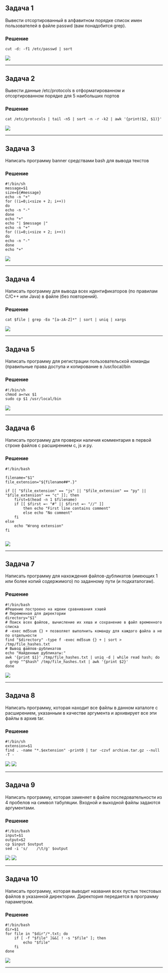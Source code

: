 ## Задача 1

Вывести отсортированный в алфавитном порядке список имен пользователей в файле passwd (вам понадобится grep).

### Решение

```
cut -d: -f1 /etc/passwd | sort
```

<img src="https://github.com/user-attachments/assets/c8417021-8448-48f7-adbf-7edbbc22e4cf">
<hr>

## Задача 2

Вывести данные /etc/protocols в отформатированном и отсортированном порядке для 5 наибольших портов

### Решение

```
cat /etc/protocols | tail -n5 | sort -n -r -k2 | awk '{print($2, $1)}'
```

<img src="https://github.com/user-attachments/assets/23f82735-5872-4e81-8dd3-82548057f686">
<hr>

## Задача 3

Написать программу banner средствами bash для вывода текстов

### Решение

```
#!/bin/sh
message=$1
size=${#message}
echo -n "+"
for ((i=0;i<size + 2; i++))
do
echo -n "-"
done
echo "+"
echo "| $message |"
echo -n "+"
for ((i=0;i<size + 2; i++))
do
echo -n "-"
done
echo "+"
```

<img src="https://github.com/user-attachments/assets/6ad7834d-76bf-4756-ab1f-fe6727d3b2e7">
<hr>

## Задача 4

Написать программу для вывода всех идентификаторов (по правилам C/C++ или Java) в файле (без повторений).

### Решение

```
cat $file | grep -Eo "[a-zA-Z]*" | sort | uniq | xargs
```

<img src="https://github.com/user-attachments/assets/a4110b9c-9ff0-4b02-8a83-f680b2926c0d">
<hr>

## Задача 5

Написать программу для регистрации пользовательской команды (правильные права доступа и копирование в /usr/local/bin

### Решение

```
#!/bin/sh
chmod a=rwx $1
sudo cp $1 /usr/local/bin
```

<img src="https://github.com/user-attachments/assets/ba2b3ff8-af76-442b-a570-dac77fda5c9d">
<hr>

## Задача 6

Написать программу для проверки наличия комментария в первой строке файлов с расширением c, js и py.

### Решение

```
#!/bin/bash

filename="$1"
file_extension="${filename##*.}"

if [[ "$file_extension" == "js" || "$file_extension" == "py" || "$file_extension" == "c" ]]; then
    first=$(head -n 1 $filename) 
	if [[ $first =~ "#" || $first =~ "//" ]]
		then echo "First line contains comment"
		else echo "No comment"
	fi
else 
	echo "Wrong extension"
fi
	
```

<img src="https://github.com/user-attachments/assets/9d0dee0a-03c8-4ce2-97ed-57e737f52315">
<hr>

## Задача 7

Написать программу для нахождения файлов-дубликатов (имеющих 1 или более копий содержимого) по заданному пути (и подкаталогам).

### Решение

```
#!/bin/bash
#Решение построено на идеии сравнивания хэшей
# Переменная для директории
directory="$1"
# Поиск всех файлов, вычисление их хеша и сохранение в файл временного списка
# -exec md5sum {} + позволяет выполнить команду для каждого файла а не по отдельности
find "$directory" -type f -exec md5sum {} + | sort > /tmp/file_hashes.txt
# Вывод файлов-дубликатов
echo "Найденные дубликаты:"
awk '{print $1}' /tmp/file_hashes.txt | uniq -d | while read hash; do
  grep "^$hash" /tmp/file_hashes.txt | awk '{print $2}'
done

```

<img src="https://github.com/user-attachments/assets/de4604c8-0e84-43a4-8ea4-54a75cf82519">
<hr>

## Задача 8

Написать программу, которая находит все файлы в данном каталоге с расширением, указанным в качестве аргумента и архивирует все эти файлы в архив tar.

### Решение

```
#!/bin/sh
extension=$1
find . -name "*.$extension" -print0 | tar -czvf archive.tar.gz --null -T -
```

<img src="https://github.com/user-attachments/assets/1110930f-6520-4b11-8ad5-ad7dcad5c086">
<img src="https://github.com/user-attachments/assets/d8c2259e-4d08-4cfe-ae2d-49892e436863">
<hr>

## Задача 9

Написать программу, которая заменяет в файле последовательности из 4 пробелов на символ табуляции. Входной и выходной файлы задаются аргументами.

### Решение

```
#!/bin/bash
input=$1
output=$2
cp $input $output
sed -i 's/    /\t/g' $output
```

<img src="https://github.com/user-attachments/assets/3a1953e0-ae9e-4281-ae67-5c4108834005">

<img src="https://github.com/user-attachments/assets/39ebbb07-1c8b-4731-a794-72372730c003">
<hr>

## Задача 10

Написать программу, которая выводит названия всех пустых текстовых файлов в указанной директории. Директория передается в программу параметром.

### Решение

```
#!/bin/bash
dir=$1
for file in "$dir"/*.txt; do
	if [ -f "$file" ]&&[ ! -s "$file" ]; then
		echo "$file"
	fi 
done
```

<img src="https://github.com/user-attachments/assets/7905b39e-826e-4c32-8090-1655f9bb209b">
<hr>
